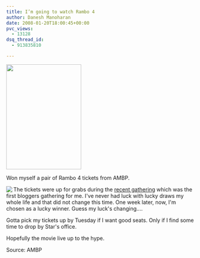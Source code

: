 ```yaml
---
title: I’m going to watch Rambo 4
author: Danesh Manoharan
date: 2008-01-20T18:00:45+00:00
pvc_views:
  - 13128
dsq_thread_id:
  - 913835810

---
```

<img loading="lazy" src="http://www.allmalaysia.info/ambp/images/archives/editor/2008/1/9/m_fredericks7311_1.jpg" height="280" width="200" />

Won myself a pair of Rambo 4 tickets from AMBP.

<img src="http://img444.imageshack.us/img444/6683/ambpbutton6or2.png" align="left" /> The tickets were up for grabs during the [recent gathering][1] which was the first bloggers gathering for me. I've never had luck with lucky draws my whole life and that did not change this time. One week later, now, I'm chosen as a lucky winner. Guess my luck's changing....

Gotta pick my tickets up by Tuesday if I want good seats. Only if I find some time to drop by Star's office.

Hopefully the movie live up to the hype.

Source: AMBP

 [1]: /posts/ambp-coffee-therapy-for-bloggers/